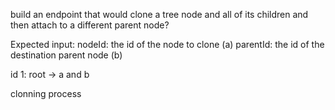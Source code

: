 build an endpoint that would clone a tree node and all of its children and then attach to a different parent node?

Expected input:
nodeId: the id of the node to clone (a)
parentId: the id of the destination parent node (b)

id 1: root -> a and b

clonning process
